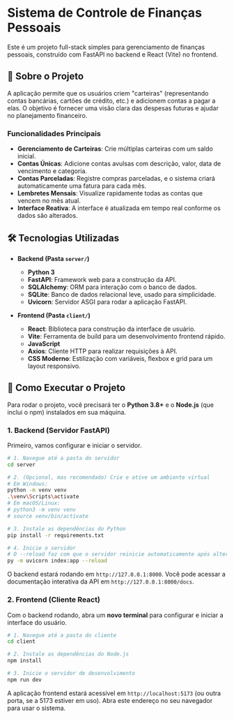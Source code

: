 # Sistema de Controle de Finanças Pessoais

Este é um projeto full-stack simples para gerenciamento de finanças pessoais, construído com FastAPI no backend e React (Vite) no frontend.

## 📜 Sobre o Projeto

A aplicação permite que os usuários criem "carteiras" (representando contas bancárias, cartões de crédito, etc.) e adicionem contas a pagar a elas. O objetivo é fornecer uma visão clara das despesas futuras e ajudar no planejamento financeiro.

### Funcionalidades Principais

- **Gerenciamento de Carteiras**: Crie múltiplas carteiras com um saldo inicial.
- **Contas Únicas**: Adicione contas avulsas com descrição, valor, data de vencimento e categoria.
- **Contas Parceladas**: Registre compras parceladas, e o sistema criará automaticamente uma fatura para cada mês.
- **Lembretes Mensais**: Visualize rapidamente todas as contas que vencem no mês atual.
- **Interface Reativa**: A interface é atualizada em tempo real conforme os dados são alterados.

## 🛠️ Tecnologias Utilizadas

- **Backend (Pasta `server/`)**
  - **Python 3**
  - **FastAPI**: Framework web para a construção da API.
  - **SQLAlchemy**: ORM para interação com o banco de dados.
  - **SQLite**: Banco de dados relacional leve, usado para simplicidade.
  - **Uvicorn**: Servidor ASGI para rodar a aplicação FastAPI.

- **Frontend (Pasta `client/`)**
  - **React**: Biblioteca para construção da interface de usuário.
  - **Vite**: Ferramenta de build para um desenvolvimento frontend rápido.
  - **JavaScript**
  - **Axios**: Cliente HTTP para realizar requisições à API.
  - **CSS Moderno**: Estilização com variáveis, flexbox e grid para um layout responsivo.

## 🚀 Como Executar o Projeto

Para rodar o projeto, você precisará ter o **Python 3.8+** e o **Node.js** (que inclui o npm) instalados em sua máquina.

### 1. Backend (Servidor FastAPI)

Primeiro, vamos configurar e iniciar o servidor.

```bash
# 1. Navegue até a pasta do servidor
cd server

# 2. (Opcional, mas recomendado) Crie e ative um ambiente virtual
# Em Windows:
python -m venv venv
.\venv\Scripts\activate
# Em macOS/Linux:
# python3 -m venv venv
# source venv/bin/activate

# 3. Instale as dependências do Python
pip install -r requirements.txt

# 4. Inicie o servidor
# O --reload faz com que o servidor reinicie automaticamente após alterações no código.
py -m uvicorn index:app --reload
```

O backend estará rodando em `http://127.0.0.1:8000`. Você pode acessar a documentação interativa da API em `http://127.0.0.1:8000/docs`.

### 2. Frontend (Cliente React)

Com o backend rodando, abra um **novo terminal** para configurar e iniciar a interface do usuário.

```bash
# 1. Navegue até a pasta do cliente
cd client

# 2. Instale as dependências do Node.js
npm install

# 3. Inicie o servidor de desenvolvimento
npm run dev
```

A aplicação frontend estará acessível em `http://localhost:5173` (ou outra porta, se a 5173 estiver em uso). Abra este endereço no seu navegador para usar o sistema.
